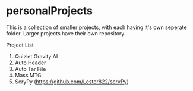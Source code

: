 # personalProjects

This is a collection of smaller projects, with each having it's own seperate folder. Larger projects have their own repository.

Project List

1) Quizlet Gravity AI
2) Auto Header
3) Auto Tar File
4) Mass MTG
5) ScryPy (https://github.com/Lester822/scryPy)
